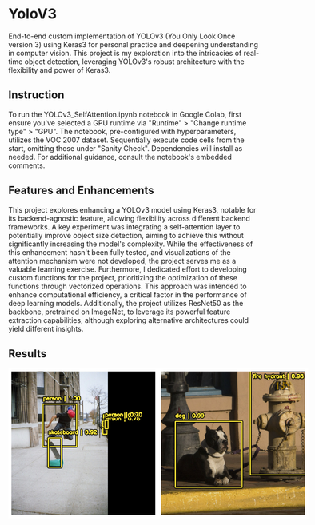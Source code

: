 # YoloV3
End-to-end custom implementation of YOLOv3 (You Only Look Once version 3) using Keras3 for personal practice and deepening understanding in computer vision. 
This project is my exploration into the intricacies of real-time object detection, leveraging YOLOv3's robust architecture with the flexibility and power of Keras3.

## Instruction
To run the YOLOv3_SelfAttention.ipynb notebook in Google Colab, first ensure you've selected a GPU runtime via "Runtime" > "Change runtime type" > "GPU". 
The notebook, pre-configured with hyperparameters, utilizes the VOC 2007 dataset.
Sequentially execute code cells from the start, omitting those under "Sanity Check". 
Dependencies will install as needed. 
For additional guidance, consult the notebook's embedded comments.

## Features and Enhancements
This project explores enhancing a YOLOv3 model using Keras3, notable for its backend-agnostic feature, allowing flexibility across different backend frameworks. A key experiment was integrating a self-attention layer to potentially improve object size detection, aiming to achieve this without significantly increasing the model's complexity. While the effectiveness of this enhancement hasn't been fully tested, and visualizations of the attention mechanism were not developed, the project serves me as a valuable learning exercise. Furthermore, I dedicated effort to developing custom functions for the project, prioritizing the optimization of these functions through vectorized operations. This approach was intended to enhance computational efficiency, a critical factor in the performance of deep learning models.
Additionally, the project utilizes ResNet50 as the backbone, pretrained on ImageNet, to leverage its powerful feature extraction capabilities, although exploring alternative architectures could yield different insights.

## Results
<div style="display: flex;">
  <img src="https://github.com/MosheDorZarka/YoloV3/blob/main/results/result_1.png" alt="YOLO Custom Model Results" width="300" height="300">
  <img src="https://github.com/MosheDorZarka/YoloV3/blob/main/results/result_2.png" alt="YOLO Custom Model Results" width="300" height="300">
</div>
